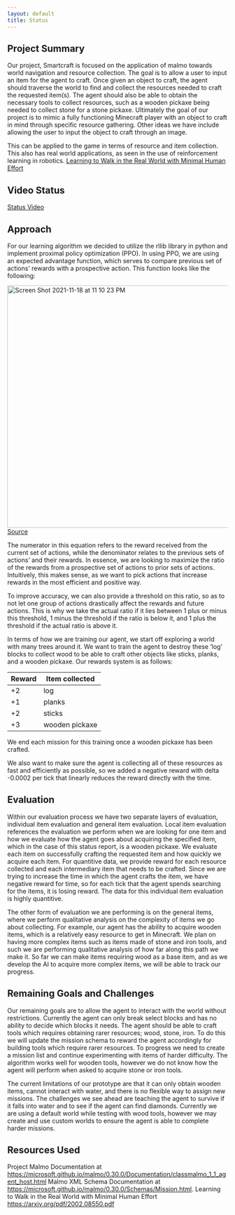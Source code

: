 ```yaml
---
layout: default
title: Status
---
```

## Project Summary
Our project, Smartcraft is focused on the application of malmo towards world navigation and resource collection. The goal is to allow a user to input an item for the agent to craft. Once given an object to craft, the agent should traverse the world to find and collect the resources needed to craft the requested item(s). The agent should also be able to obtain the necessary tools to collect resources, such as a wooden pickaxe being needed to collect stone for a stone pickaxe. Ultimately the goal of our project is to mimic a fully functioning Minecraft player with an object to craft in mind through specific resource gathering. Other ideas we have include allowing the user to input the object to craft through an image.

This can be applied to the game in terms of resource and item collection. This also has real world applications, as seen in the use of reinforcement learning in robotics. [Learning to Walk in the Real World with Minimal Human Effort](https://arxiv.org/pdf/2002.08550.pdf)
## Video Status

[Status Video](https://youtu.be/S_mCMoOvCno)


## Approach
For our learning algorithm we decided to utilize the rllib library in python and implement proximal policy optimization (PPO). In using PPO, we are using an expected advantage function, which serves to compare previous set of actions’ rewards with a prospective action. This function looks like the following:

<img width="554" alt="Screen Shot 2021-11-18 at 11 10 23 PM" src="https://user-images.githubusercontent.com/47614025/142580320-fcd6e141-6626-4514-8d34-ed4dc558d40e.png"> [Source](https://arxiv.org/pdf/1707.06347.pdf)

The numerator in this equation refers to the reward received from the current set of actions, while the denominator relates to the previous sets of actions’ and their rewards. In essence, we are looking to maximize the ratio of the rewards from a prospective set of actions to prior sets of actions. Intuitively, this makes sense, as we want to pick actions that increase rewards in the most efficient and positive way.

To improve accuracy, we can also provide a threshold on this ratio, so as to not let one group of actions drastically affect the rewards and future actions. This is why we take the actual ratio if it lies between 1 plus or minus this threshold, 1 minus the threshold if the ratio is below it, and 1 plus the threshold if the actual ratio is above it.

In terms of how we are training our agent, we start off exploring a world with many trees around it. We want to train the agent to destroy these ‘log’ blocks to collect wood to be able to craft other objects like sticks, planks, and a wooden pickaxe. Our rewards system is as follows:


| Reward | Item collected |
| -------- | ------------- |
| +2 | log |
| +1 | planks |
| +2 | sticks |
| +3 | wooden pickaxe |

We end each mission for this training once a wooden pickaxe has been crafted.

We also want to make sure the agent is collecting all of these resources as fast and efficiently as possible, so we added a negative reward with delta -0.0002 per tick that linearly reduces the reward directly with the time.


## Evaluation
Within our evaluation process we have two separate layers of evaluation, individual item evaluation and general item evaluation. Local item evaluation references the evaluation we perform when we are looking for one item and how we evaluate how the agent goes about acquiring the specified item, which in the case of this status report, is a wooden pickaxe. We evaluate each item on successfully crafting the requested item and how quickly we acquire each item. For quantitive data, we provide reward for each resource collected and each intermediary item that needs to be crafted. Since we are trying to increase the time in which the agent crafts the item, we have negative reward for time, so for each tick that the agent spends searching for the items, it is losing reward. The data for this individual item evaluation is highly quantitive. 

The other form of evaluation we are performing is on the general items, where we perform qualitative analysis on the complexity of items we go about collecting. For example, our agent has the ability to acquire wooden items, which is a relatively easy resource to get in Minecraft. We plan on having more complex items such as items made of stone and iron tools, and such we are performing qualitative analysis of how far along this path we make it. So far we can make items requiring wood as a base item, and as we develop the AI to acquire more complex items, we will be able to track our progress. 

## Remaining Goals and Challenges
Our remaining goals are to allow the agent to interact with the world without restrictions. Currently the agent can only break select blocks and has no ability to decide which blocks it needs. The agent should be able to craft tools which requires obtaining rarer resources; wood, stone, iron. To do this we will update the mission schema to reward the agent accordingly for building tools which require rarer resources. To progress we need to create a mission list and continue experimenting with items of harder difficulty. The algorithm works well for wooden tools, however we do not know how the agent will perform when asked to acquire stone or iron tools.

The current limitations of our prototype are that it can only obtain wooden items, cannot interact with water, and there is no flexible way to assign new missions. The challenges we see ahead are teaching the agent to survive if it falls into water and to see if the agent can find diamonds. Currently we are using a default world while testing with wood tools, however we may create and use custom worlds to ensure the agent is able to complete harder missions.


## Resources Used
Project Malmo Documentation at https://microsoft.github.io/malmo/0.30.0/Documentation/classmalmo_1_1_agent_host.html
Malmo XML Schema Documentation at https://microsoft.github.io/malmo/0.30.0/Schemas/Mission.html.
Learning to Walk in the Real World with Minimal Human Effort https://arxiv.org/pdf/2002.08550.pdf
